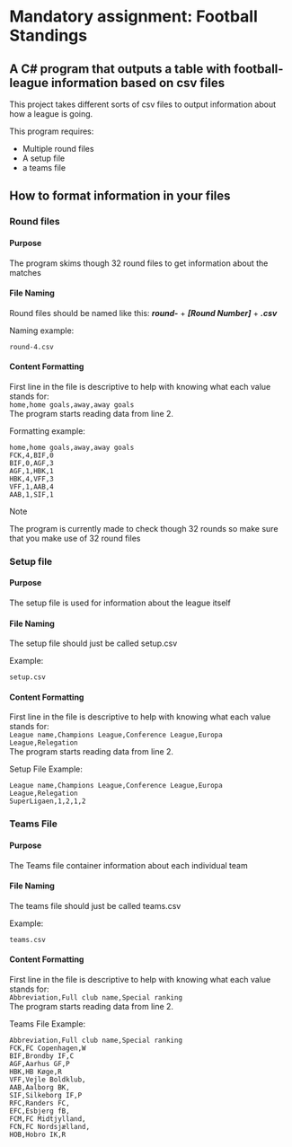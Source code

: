# Mandatory assignment: Football Standings

##  A C# program that outputs a table with football-league information based on csv files

This project takes different sorts of csv files to output information
about how a league is going.

This program requires:
* Multiple round files
* A setup file
* a teams file

## How to format information in your files

### Round files

#### Purpose
The program skims though 32 round files to get information about the matches

#### File Naming
Round files should be named like this: ***round-*** + ***[Round Number]*** + ***.csv***

Naming example:
```
round-4.csv
```

#### Content Formatting
First line in the file is descriptive to help with knowing what each value stands for:\
```home,home goals,away,away goals```\
The program starts reading data from line 2.

Formatting example:
```
home,home goals,away,away goals
FCK,4,BIF,0
BIF,0,AGF,3
AGF,1,HBK,1
HBK,4,VFF,3
VFF,1,AAB,4
AAB,1,SIF,1
```
> [!NOTE]
> The program is currently made to check though 32 rounds so make sure that you make use of 32 round files

### Setup file

#### Purpose
The setup file is used for information about the league itself

#### File Naming
The setup file should just be called setup.csv

Example:
```
setup.csv
```
#### Content Formatting
First line in the file is descriptive to help with knowing what each value stands for:\
```League name,Champions League,Conference League,Europa League,Relegation```\
The program starts reading data from line 2.

Setup File Example:
```
League name,Champions League,Conference League,Europa League,Relegation
SuperLigaen,1,2,1,2
```

### Teams File

#### Purpose
The Teams file container information about each individual team

#### File Naming
The teams file should just be called teams.csv

Example:
```
teams.csv
```

#### Content Formatting
First line in the file is descriptive to help with knowing what each value stands for:\
```Abbreviation,Full club name,Special ranking```\
The program starts reading data from line 2.

Teams File Example:
```
Abbreviation,Full club name,Special ranking
FCK,FC Copenhagen,W
BIF,Brondby IF,C
AGF,Aarhus GF,P
HBK,HB Køge,R
VFF,Vejle Boldklub,
AAB,Aalborg BK,
SIF,Silkeborg IF,P
RFC,Randers FC,
EFC,Esbjerg fB,
FCM,FC Midtjylland,
FCN,FC Nordsjælland,
HOB,Hobro IK,R
```





